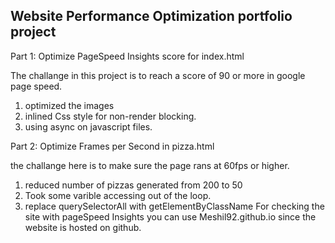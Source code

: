 ## Website Performance Optimization portfolio project

Part 1: Optimize PageSpeed Insights score for index.html

The challange in this project is to reach a score of 90 or more in google page speed.
 1. optimized the images
 2. inlined Css style for non-render blocking.
 3. using async on javascript files.


Part 2: Optimize Frames per Second in pizza.html

the challange here is to make sure the page rans at 60fps or higher.
1. reduced number of pizzas generated from 200 to 50
2. Took some varible accessing out of the loop.
3. replace querySelectorAll with getElementByClassName 
For checking the site with pageSpeed Insights you can use Meshil92.github.io since the website is hosted on github.
